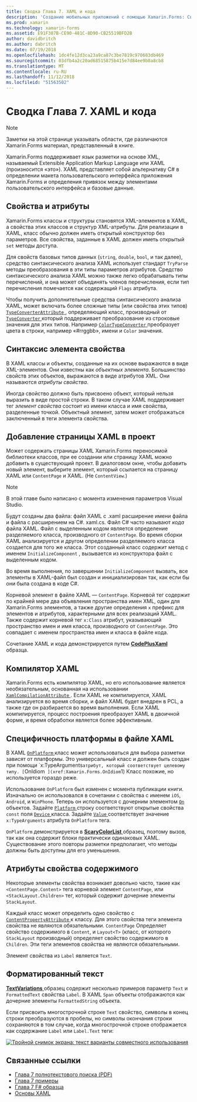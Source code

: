```yaml
---
title: Сводка Глава 7. XAML и кода
description: 'Создание мобильных приложений с помощью Xamarin.Forms: Сводка Глава 7. XAML и кода'
ms.prod: xamarin
ms.technology: xamarin-forms
ms.assetid: E91F387B-CE90-481C-8D90-CB25519BFD2B
author: davidbritch
ms.author: dabritch
ms.date: 07/19/2018
ms.openlocfilehash: 1dc4fe12d3ca23a9ca87c3be7819c970683db469
ms.sourcegitcommit: 03dfb4a2c20ad68515875b415e7d84ee9b0a8cb8
ms.translationtype: MT
ms.contentlocale: ru-RU
ms.lasthandoff: 11/12/2018
ms.locfileid: "51563502"
---
```

# <a name="summary-of-chapter-7-xaml-vs-code"></a>Сводка Глава 7. XAML и кода

> [!NOTE] 
> Заметки на этой странице указывать области, где различаются Xamarin.Forms материал, представленный в книге.

Xamarin.Forms поддерживает язык разметки на основе XML, называемый Extensible Application Markup Language или XAML (произносится «это»). XAML представляет собой альтернативу C# в определении макета пользовательского интерфейса приложения Xamarin.Forms и определения привязок между элементами пользовательского интерфейса и базовые данные.

## <a name="properties-and-attributes"></a>Свойства и атрибуты

Xamarin.Forms классы и структуры становятся XML-элементов в XAML, а свойства этих классов и структур XML-атрибуты. Для реализации в XAML, класс обычно должен иметь открытый конструктор без параметров. Все свойства, заданные в XAML должен иметь открытый `set` методы доступа.

Для свойств базовых типов данных (`string`, `double`, `bool`, и так далее), средство синтаксического анализа XAML использует стандарт `TryParse` методы преобразования в эти типы параметров атрибутов. Средство синтаксического анализа XAML можно также легко обрабатывать типы перечислений, и она может объединять членов перечисления, если тип перечисления помечается как содержащий `Flags` атрибута.

Чтобы получить дополнительные средства синтаксического анализа XAML, может включать более сложные типы (или свойства этих типов) [ `TypeConverterAttribute` ](xref:Xamarin.Forms.TypeConverterAttribute) , определяющий класс, производный от [ `TypeConverter` ](xref:Xamarin.Forms.TypeConverter) который поддерживает преобразование из строковые значения для этих типов. Например [ `ColorTypeConverter` ](xref:Xamarin.Forms.ColorTypeConverter) преобразует цвета в строки, например «#rrggbb», имени и `Color` значения.

## <a name="property-element-syntax"></a>Синтаксис элемента свойства

В XAML классы и объекты, созданные на их основе выражаются в виде XML-элементов. Они известны как *объектных элемента*. Большинство свойств этих объектов, выражаются в виде атрибутов XML. Они называются *атрибуты свойства*.

Иногда свойство должно быть присвоено объект, который нельзя выразить в виде простой строки. В таком случае XAML поддерживает тег *элемент свойства* состоит из имени класса и имя свойства, разделенные точкой. Объектный элемент, затем может отображаться заключенный в теги элемента свойства.

## <a name="adding-a-xaml-page-to-your-project"></a>Добавление страницы XAML в проект

Может содержать страницы XAML Xamarin.Forms переносимой библиотеки классов, при ее создании или страницу XAML можно добавить в существующий проект. В диалоговом окне, чтобы добавить новый элемент, выберите элемент, который ссылается на страницу XAML или `ContentPage` и XAML. (Не `ContentView`.)

> [!NOTE] 
> В этой главе было написано с момента изменения параметров Visual Studio.

Будут созданы два файла: файл XAML с .xaml расширение имени файла и файла с расширением на C#. xaml.cs. Файл C# часто называют *кода* файла XAML. Файл с выделенным кодом является определение разделяемого класса, производного от `ContentPage`. Во время сборки XAML анализируется и другом определении разделяемого класса создается для того же класса. Этот созданный класс содержит метод с именем `InitializeComponent` , вызывается из конструктора файл с выделенным кодом.

Во время выполнения, по завершении `InitializeComponent` вызвать, все элементы в XAML-файл был создан и инициализирован так, как если бы они была создана в коде C#.

Корневой элемент в файле XAML — `ContentPage`. Корневой тег содержит по крайней мере два объявления пространства имен XML, один для Xamarin.Forms элементов, а также другие определения `x` префикс для элементов и атрибутов, характерными для всех реализаций XAML. Также содержит корневой тег `x:Class` атрибут, указывающий пространство имен и имя класса, производного от `ContentPage`. Это совпадает с именем пространства имен и класса в файле кода.

Сочетание XAML и кода демонстрируется путем [ **CodePlusXaml** ](https://github.com/xamarin/xamarin-forms-book-samples/tree/master/Chapter07) образца.

## <a name="the-xaml-compiler"></a>Компилятор XAML

Xamarin.Forms есть компилятор XAML, но его использование является необязательным, основанная на использовании [ `XamlCompilationAttribute` ](xref:Xamarin.Forms.Xaml.XamlCompilationAttribute). Если XAML не компилируется, XAML анализируется во время сборки, и файл XAML будет внедрен в PCL, а также где он разбирается во время выполнения. Если XAML компилируется, процесс построения преобразует XAML в двоичной форме, и время обработки является более эффективным.

## <a name="platform-specificity-in-the-xaml-file"></a>Специфичность платформы в файле XAML

В XAML [ `OnPlatform` ](xref:Xamarin.Forms.OnPlatform`1) класс может использоваться для выбора разметки зависят от платформы. Это универсальный класс и должен быть создан при помощи `x:TypeArguments` атрибут, который соответствует целевому типу. [ `OnIdiom` ](xref:Xamarin.Forms.OnIdiom`1) Класс похожие, но используется гораздо реже.

Использование `OnPlatform` был изменен с момента публикации книги. Изначально он использовался в сочетании с свойства с именем `iOS`, `Android`, и `WinPhone`. Теперь он используется с дочерним элементом [ `On` ](xref:Xamarin.Forms.On) объектов. Задайте [ `Platform` ](xref:Xamarin.Forms.On.Platform) строку соответствуют открытые свойства `const` поля [ `Device` ](xref:Xamarin.Forms.Device) класса. Задайте [ `Value` ](xref:Xamarin.Forms.On.Value) соответствует значение `x:TypeArguments` атрибута `OnPlatform` тега.

`OnPlatform` демонстрируется в [ **ScaryColorList** ](https://github.com/xamarin/xamarin-forms-book-samples/tree/master/Chapter07/ScaryColorList) образец, поэтому вызов, так как она содержит блоки практически одинаковых XAML. Существование этого повторы разметки предполагает, что методы должны быть доступны для его уменьшения.

## <a name="the-content-property-attributes"></a>Атрибуты свойства содержимого

Некоторые элементы свойства возникает довольно часто, такие как `<ContentPage.Content>` тега корневой элемент `ContentPage`, или `<StackLayout.Children>` тег, который содержит дочерние элементы `StackLayout`.

Каждый класс может определить одно свойство с [ `ContentPropertyAttribute` ](xref:Xamarin.Forms.ContentPropertyAttribute) к классу. Для этого свойства теги элемента свойства не являются обязательными. `ContentPage` Определяет свойство содержимого в `Content`, и `Layout<T>` (класс, от которого `StackLayout` производный) определяет свойство содержимого в `Children`. Эти теги элементов свойства не являются обязательными.

Элемент свойства из `Label` является `Text`.

## <a name="formatted-text"></a>Форматированный текст

[ **TextVariations** ](https://github.com/xamarin/xamarin-forms-book-samples/tree/master/Chapter07/TextVariations) образец содержит несколько примеров параметр `Text` и `FormattedText` свойства `Label`. В XAML `Span` объекты отображаются как дочерние элементы `FormattedString` объекта.

 Если присвоить многострочной строке `Text` свойство, символы в конец строки преобразуются в пробелы, но символы окончания строки сохраняются в том случае, когда многострочной строке отображается как содержание `Label` или `Label.Text` теги:

 [![Тройной снимок экрана: текст варианты совместного использования](images/ch07fg03-small.png "вариации текст в формате")](images/ch07fg03-large.png#lightbox "вариантов форматирования текста")

## <a name="related-links"></a>Связанные ссылки

- [Глава 7 полнотекстового поиска (PDF)](https://download.xamarin.com/developer/xamarin-forms-book/XamarinFormsBook-Ch07-Apr2016.pdf)
- [Глава 7 примеры](https://github.com/xamarin/xamarin-forms-book-samples/tree/master/Chapter07)
- [Глава 7 F# образца](https://github.com/xamarin/xamarin-forms-book-samples/tree/master/Chapter07/FS/CodePlusXaml)
- [Основы XAML](~/xamarin-forms/xaml/xaml-basics/index.md)